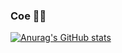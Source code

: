 ### Coe 👨‍💻

[![Anurag's GitHub stats](https://github-readme-stats.vercel.app/api?username=aloushek&count_private=true&show_icons=true&theme=dracula&hide=stars,issues)](https://github.com/anuraghazra/github-readme-stats)

<!--

Here are some ideas to get you started:

- 🔭 I’m currently working on ...
- 🌱 I’m currently learning ...
- 👯 I’m looking to collaborate on ...
- 🤔 I’m looking for help with ...
- 💬 Ask me about ...
- 📫 How to reach me: ...
- 😄 Pronouns: ...
- ⚡ Fun fact: ...
-->
